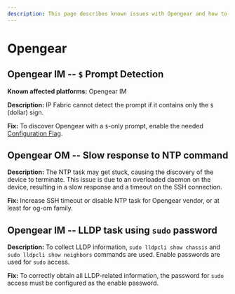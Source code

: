 ```yaml
---
description: This page describes known issues with Opengear and how to fix them.
---
```


# Opengear

## Opengear IM -- `$` Prompt Detection

**Known affected platforms:** Opengear IM

**Description:** IP Fabric cannot detect the prompt if it contains only the `$`
(dollar) sign.

**Fix:** To discover Opengear with a `$`-only prompt, enable the needed
[Configuration Flag](../../../System_Administration/Command_Line_Interface/Configuration_Flags.md#opengear-prompt-detection).

## Opengear OM -- Slow response to NTP command

**Description:** The NTP task may get stuck, causing the discovery of the device to terminate. This issue is due to an overloaded daemon on the device, resulting in a slow response and a timeout on the SSH connection.

**Fix:** Increase SSH timeout or disable NTP task for Opengear vendor, or at least for og-om family.

## Opengear IM -- LLDP task using `sudo` password

**Description:** To collect LLDP information, `sudo lldpcli show chassis` and `sudo lldpcli show neighbors` commands are used. Enable passwords are used for `sudo` access.

**Fix:** To correctly obtain all LLDP-related information, the password for `sudo` access must be configured as the enable password.

